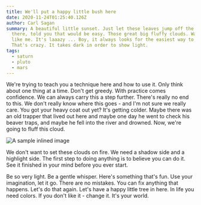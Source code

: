 ```yaml
---
title: We'll put a happy little bush here
date: 2020-11-24T01:25:40.126Z
author: Carl Sagan
summary: A beautiful little sunset. Just let these leaves jump off the brush See
  there, told you that would be easy. Those great big fluffy clouds. Water's
  like me. It's laaazy ... Boy, it always looks for the easiest way to do things
  That's crazy. It takes dark in order to show light.
tags:
  - saturn
  - pluto
  - mars
---
```

We're trying to teach you a technique here and how to use it. Only think about one thing at a time. Don't get greedy. With practice comes confidence. We can always carry this a step further. There's really no end to this. We don't really know where this goes - and I'm not sure we really care. You got your heavy coat out yet? It's getting colder. Maybe there was an old trapper that lived out here and maybe one day he went to check his beaver traps, and maybe he fell into the river and drowned. Now, we're going to fluff this cloud.

![A sample inlined image](https://res.cloudinary.com/broeker/image/upload/w_1000,c_fill,ar_1:1,g_auto,r_max,bo_5px_solid_red,b_rgb:262c35/v1606187988/samples/photo-1536697246787-1f7ae568d89a_rl2jkk.jpg)

We don't want to set these clouds on fire. We need a shadow side and a highlight side. The first step to doing anything is to believe you can do it. See it finished in your mind before you ever start.

Be so very light. Be a gentle whisper. Here's something that's fun. Use your imagination, let it go. There are no mistakes. You can fix anything that happens. Let's do that again. Let's have a happy little tree in here. In life you need colors. If you don't like it - change it. It's your world.